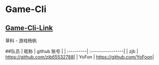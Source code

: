 # Game-Cli

## <a href=http://game-cli.github.io/Game-Cli/>Game-Cli-Link</a>

草料 - 游戏杨帆

##队员
| 昵称       | github 账号     |
| :---------| :----------------|
| zjb       | <https://github.com/zjb65532788>|
| YoFon       | <https://github.com/YoFoon>|


